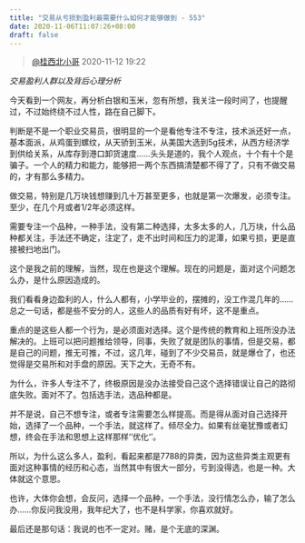 ```yaml
---
title: "交易从亏损到盈利最需要什么如何才能够做到 - 553"
date: 2020-11-06T11:07:26+08:00
draft: false
---
```

> [@桂西北小哥](https://weibo.com/u/3280586355) 2020-11-12 19:22

*交易盈利人群以及背后心理分析*

​​今天看到一个网友，再分析白银和玉米，忽有所想，我关注一段时间了，也提醒过，不过始终绕不过人性，路在自己脚下。

判断是不是一个职业交易员，很明显的一个是看他专注不专注，技术派还好一点，基本面派，从鸡蛋到螺纹，从天骄到玉米，从美国大选到5g技术，从西方经济学到供给关系，从库存到港口卸货速度……头头是道的，我个人观点，十个有十个是骗子。一个人的精力和能力，能够把一两个东西搞清楚都不得了了，只有不做交易的，才有那么多精力。

做交易，特别是几万块钱想赚到几十万甚至更多，也就是第一次爆发，必须专注。至少，在几个月或者1/2年必须这样。

需要专注一个品种，一种手法，没有第二种选择，太多太多的人，几万块，什么品种都关注，手法还不确定，注定了，走不出时间和压力的泥潭，如果亏损，更是直接被扫地出门。

这个是我之前的理解，当然，现在也是这个理解。现在的问题是，面对这个问题怎么办，是什么原因造成的。

我们看看身边盈利的人，什么人都有，小学毕业的，摆摊的，没工作混几年的……总之一句话，都是些不安分的人，这些人的品质有好有坏，这不是重点。

重点的是这些人都一个行为，是必须面对选择。这个是传统的教育和上班所没办法解决的。上班可以把问题推给领导，同事，失败了就是团队的事情，但是交易，都是自己的问题，推无可推，不过，这几年，碰到了不少交易员，就是爆仓了，也还觉得是交易所和对手盘的原因。天下之大，无奇不有。

为什么，许多人专注不了，终极原因是没办法接受自己这个选择错误让自己的路彻底失败。面对不了。包括选手法，选品种都是。

并不是说，自己不想专注，或者专注需要怎么样提高。而是得从面对自己选择开始，选择了一个品种，一个手法，就这样了。倾尽全力。如果有丝毫犹豫或者幻想，终会在手法和思想上这样那样‘’优化‘’。

所以，为什么这么多人，盈利，看起来都是7788的异类，因为这些异类主观更有面对这种事情的经历和心态，当然其中有很大一部分，亏到没得选，也是一种。大体就这个意思。

也许，大体你会想，会反问，选择一个品种，一个手法，没行情怎么办，输了怎么办……你反问我没用，我年纪大了，也不是科学家，你喜欢就好。

最后还是那句话：我说的也不一定对。赌，是个无底的深渊。​​​​

